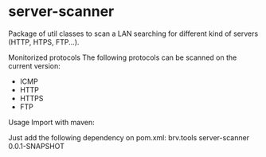 # server-scanner
Package of util classes to scan a LAN searching for different kind of servers (HTTP, HTPS, FTP...).

Monitorized protocols
The following protocols can be scanned on the current version:
- ICMP
- HTTP
- HTTPS
- FTP

Usage
Import with maven:

Just add the following dependency on pom.xml:
<dependency>
  <groupId>brv.tools</groupId>
  <artifactId>server-scanner</artifactId>
  <version>0.0.1-SNAPSHOT</version>
</dependency>



